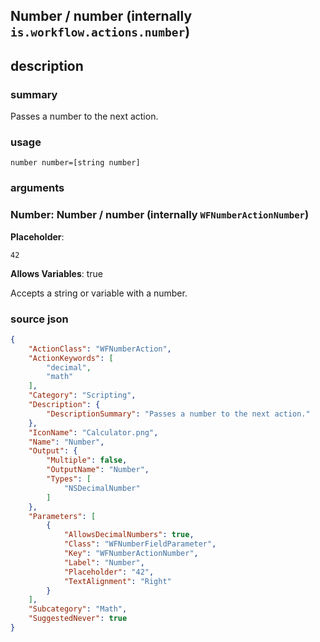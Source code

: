 
## Number / number (internally `is.workflow.actions.number`)



## description
### summary
Passes a number to the next action.


### usage
`number number=[string number]`

### arguments
### Number: Number / number (internally `WFNumberActionNumber`)
**Placeholder**:
```
42
```
**Allows Variables**: true



Accepts a string 
or variable
with a number.

### source json

```json
{
	"ActionClass": "WFNumberAction",
	"ActionKeywords": [
		"decimal",
		"math"
	],
	"Category": "Scripting",
	"Description": {
		"DescriptionSummary": "Passes a number to the next action."
	},
	"IconName": "Calculator.png",
	"Name": "Number",
	"Output": {
		"Multiple": false,
		"OutputName": "Number",
		"Types": [
			"NSDecimalNumber"
		]
	},
	"Parameters": [
		{
			"AllowsDecimalNumbers": true,
			"Class": "WFNumberFieldParameter",
			"Key": "WFNumberActionNumber",
			"Label": "Number",
			"Placeholder": "42",
			"TextAlignment": "Right"
		}
	],
	"Subcategory": "Math",
	"SuggestedNever": true
}
```
